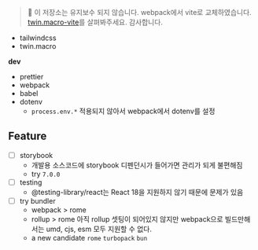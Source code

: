 > 🚧 이 저장소는 유지보수 되지 않습니다. webpack에서 vite로 교체하였습니다. 
> [twin.macro-vite](https://github.com/hansanghyeon-boilerplate/twin.macro-vite)를 살펴봐주세요.
> 감사합니다.


- tailwindcss
- twin.macro

**dev**

- prettier
- webpack
- babel
- dotenv
  - `process.env.*` 적용되지 않아서 webpack에서 dotenv를 설정
  
## Feature

- [ ] storybook
  - 개발용 소스코드에 storybook 디펜던시가 들어가면 관리가 되게 불편해짐
  - try `7.0.0`
- [ ] testing
  - @testing-library/react는 React 18을 지원하지 않기 때문에 문제가 있음
- [ ] try bundler
  - webpack > rome
  - rollup > rome 아직 rollup 셋팅이 되어있지 않지만 webpack으로 빌드만해서는 umd, cjs, esm 모두 지원할 수 없다.
  - a new candidate `rome` `turbopack` `bun`
